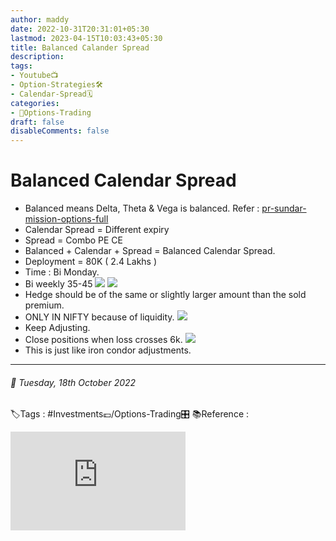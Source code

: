 ```yaml
---
author: maddy
date: 2022-10-31T20:31:01+05:30
lastmod: 2023-04-15T10:03:43+05:30
title: Balanced Calander Spread
description: 
tags:
- Youtube📺
- Option-Strategies🛠️
- Calendar-Spread🗓️ 
categories: 
- 🤹Options-Trading
draft: false
disableComments: false
---
```

# Balanced Calendar Spread
- Balanced means Delta, Theta & Vega is balanced. Refer : [pr-sundar-mission-options-full](pr-sundar-mission-options-full.md)
- Calendar Spread = Different expiry
- Spread = Combo PE CE
- Balanced + Calendar + Spread = Balanced Calendar Spread.
- Deployment = 80K ( 2.4 Lakhs )
- Time : Bi Monday.
- Bi weekly 35-45
![](https://i.imgur.com/X5H8fAU.png)
![](https://i.imgur.com/JRDCQvt.png)
- Hedge should be of the same or slightly larger amount than the sold premium.
- ONLY IN NIFTY because of liquidity.
![](https://i.imgur.com/DMcDgjo.png)
- Keep Adjusting.
- Close positions when loss crosses 6k.
![](https://i.imgur.com/3EaSvXq.png)
- This is just like iron condor adjustments.
---
###### 📅 Tuesday, 18th October 2022

🏷️Tags : #Investments💷/Options-Trading🎛️ 
📚Reference : 
<iframe width="280" height="158" src="https://www.youtube.com/embed/M51L5OXN-E4" title="YouTube video player" frameborder="0" allow="accelerometer; autoplay; clipboard-write; encrypted-media; gyroscope; picture-in-picture" allowfullscreen></iframe>
